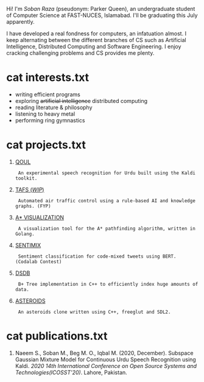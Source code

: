 Hi! I'm *Soban Raza* (pseudonym: Parker Queen), an undergraduate student of Computer Science at FAST-NUCES, Islamabad. I'll be graduating this July apparently. 

I have developed a real fondness for computers, an infatuation almost. I keep alternating between the different branches of CS such as Artificial Intelligence, Distributed Computing and Software Engineering. I enjoy cracking challenging problems and CS provides me plenty.

# cat interests.txt
* writing efficient programs
* exploring ~~artificial intelligence~~ distributed computing
* reading literature & philosophy
* listening to heavy metal
* performing ring gymnastics

# cat projects.txt
1. [QOUL](https://github.com/parkerqueen/qoul)
        
        An experimental speech recognition for Urdu built using the Kaldi toolkit.
2. [TAFS (*WIP*)]()
   
        Automated air traffic control using a rule-based AI and knowledge graphs. (FYP)
3. [A* VISUALIZATION](https://github.com/parkerqueen/astar-visualization)

        A visualization tool for the A* pathfinding algorithm, written in Golang.
4. [SENTIMIX](https://github.com/parkerqueen/codalab-sentimix)

        Sentiment classification for code-mixed tweets using BERT. (Codalab Contest)
5. [DSDB](https://github.com/parkerqueen/DSDB)

        B+ Tree implementation in C++ to efficiently index huge amounts of data.
6. [ASTEROIDS](https://github.com/parkerqueen/asteroids)

        An asteroids clone written using C++, freeglut and SDL2.

# cat publications.txt
1. Naeem S., Soban M., Beg M. O., Iqbal M. (2020, December). Subspace Gaussian Mixture Model for Continuous Urdu Speech Recognition using Kaldi. *2020 14th International Conference on Open Source Systems and Technologies(ICOSST’20)*. Lahore, Pakistan.